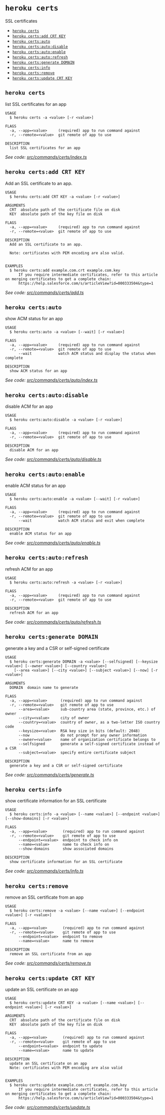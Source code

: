 `heroku certs`
==============

SSL certificates

* [`heroku certs`](#heroku-certs)
* [`heroku certs:add CRT KEY`](#heroku-certsadd-crt-key)
* [`heroku certs:auto`](#heroku-certsauto)
* [`heroku certs:auto:disable`](#heroku-certsautodisable)
* [`heroku certs:auto:enable`](#heroku-certsautoenable)
* [`heroku certs:auto:refresh`](#heroku-certsautorefresh)
* [`heroku certs:generate DOMAIN`](#heroku-certsgenerate-domain)
* [`heroku certs:info`](#heroku-certsinfo)
* [`heroku certs:remove`](#heroku-certsremove)
* [`heroku certs:update CRT KEY`](#heroku-certsupdate-crt-key)

## `heroku certs`

list SSL certificates for an app

```
USAGE
  $ heroku certs -a <value> [-r <value>]

FLAGS
  -a, --app=<value>     (required) app to run command against
  -r, --remote=<value>  git remote of app to use

DESCRIPTION
  list SSL certificates for an app
```

_See code: [src/commands/certs/index.ts](https://github.com/heroku/cli/blob/v10.6.1/packages/cli/src/commands/certs/index.ts)_

## `heroku certs:add CRT KEY`

Add an SSL certificate to an app.

```
USAGE
  $ heroku certs:add CRT KEY -a <value> [-r <value>]

ARGUMENTS
  CRT  absolute path of the certificate file on disk
  KEY  absolute path of the key file on disk

FLAGS
  -a, --app=<value>     (required) app to run command against
  -r, --remote=<value>  git remote of app to use

DESCRIPTION
  Add an SSL certificate to an app.

  Note: certificates with PEM encoding are also valid.


EXAMPLES
  $ heroku certs:add example.com.crt example.com.key
      If you require intermediate certificates, refer to this article on merging certificates to get a complete chain:
      https://help.salesforce.com/s/articleView?id=000333504&type=1
```

_See code: [src/commands/certs/add.ts](https://github.com/heroku/cli/blob/v10.6.1/packages/cli/src/commands/certs/add.ts)_

## `heroku certs:auto`

show ACM status for an app

```
USAGE
  $ heroku certs:auto -a <value> [--wait] [-r <value>]

FLAGS
  -a, --app=<value>     (required) app to run command against
  -r, --remote=<value>  git remote of app to use
      --wait            watch ACM status and display the status when complete

DESCRIPTION
  show ACM status for an app
```

_See code: [src/commands/certs/auto/index.ts](https://github.com/heroku/cli/blob/v10.6.1/packages/cli/src/commands/certs/auto/index.ts)_

## `heroku certs:auto:disable`

disable ACM for an app

```
USAGE
  $ heroku certs:auto:disable -a <value> [-r <value>]

FLAGS
  -a, --app=<value>     (required) app to run command against
  -r, --remote=<value>  git remote of app to use

DESCRIPTION
  disable ACM for an app
```

_See code: [src/commands/certs/auto/disable.ts](https://github.com/heroku/cli/blob/v10.6.1/packages/cli/src/commands/certs/auto/disable.ts)_

## `heroku certs:auto:enable`

enable ACM status for an app

```
USAGE
  $ heroku certs:auto:enable -a <value> [--wait] [-r <value>]

FLAGS
  -a, --app=<value>     (required) app to run command against
  -r, --remote=<value>  git remote of app to use
      --wait            watch ACM status and exit when complete

DESCRIPTION
  enable ACM status for an app
```

_See code: [src/commands/certs/auto/enable.ts](https://github.com/heroku/cli/blob/v10.6.1/packages/cli/src/commands/certs/auto/enable.ts)_

## `heroku certs:auto:refresh`

refresh ACM for an app

```
USAGE
  $ heroku certs:auto:refresh -a <value> [-r <value>]

FLAGS
  -a, --app=<value>     (required) app to run command against
  -r, --remote=<value>  git remote of app to use

DESCRIPTION
  refresh ACM for an app
```

_See code: [src/commands/certs/auto/refresh.ts](https://github.com/heroku/cli/blob/v10.6.1/packages/cli/src/commands/certs/auto/refresh.ts)_

## `heroku certs:generate DOMAIN`

generate a key and a CSR or self-signed certificate

```
USAGE
  $ heroku certs:generate DOMAIN -a <value> [--selfsigned] [--keysize <value>] [--owner <value>] [--country <value>]
    [--area <value>] [--city <value>] [--subject <value>] [--now] [-r <value>]

ARGUMENTS
  DOMAIN  domain name to generate

FLAGS
  -a, --app=<value>      (required) app to run command against
  -r, --remote=<value>   git remote of app to use
      --area=<value>     sub-country area (state, province, etc.) of owner
      --city=<value>     city of owner
      --country=<value>  country of owner, as a two-letter ISO country code
      --keysize=<value>  RSA key size in bits (default: 2048)
      --now              do not prompt for any owner information
      --owner=<value>    name of organization certificate belongs to
      --selfsigned       generate a self-signed certificate instead of a CSR
      --subject=<value>  specify entire certificate subject

DESCRIPTION
  generate a key and a CSR or self-signed certificate
```

_See code: [src/commands/certs/generate.ts](https://github.com/heroku/cli/blob/v10.6.1/packages/cli/src/commands/certs/generate.ts)_

## `heroku certs:info`

show certificate information for an SSL certificate

```
USAGE
  $ heroku certs:info -a <value> [--name <value>] [--endpoint <value>] [--show-domains] [-r <value>]

FLAGS
  -a, --app=<value>       (required) app to run command against
  -r, --remote=<value>    git remote of app to use
      --endpoint=<value>  endpoint to check info on
      --name=<value>      name to check info on
      --show-domains      show associated domains

DESCRIPTION
  show certificate information for an SSL certificate
```

_See code: [src/commands/certs/info.ts](https://github.com/heroku/cli/blob/v10.6.1/packages/cli/src/commands/certs/info.ts)_

## `heroku certs:remove`

remove an SSL certificate from an app

```
USAGE
  $ heroku certs:remove -a <value> [--name <value>] [--endpoint <value>] [-r <value>]

FLAGS
  -a, --app=<value>       (required) app to run command against
  -r, --remote=<value>    git remote of app to use
      --endpoint=<value>  endpoint to remove
      --name=<value>      name to remove

DESCRIPTION
  remove an SSL certificate from an app
```

_See code: [src/commands/certs/remove.ts](https://github.com/heroku/cli/blob/v10.6.1/packages/cli/src/commands/certs/remove.ts)_

## `heroku certs:update CRT KEY`

update an SSL certificate on an app

```
USAGE
  $ heroku certs:update CRT KEY -a <value> [--name <value>] [--endpoint <value>] [-r <value>]

ARGUMENTS
  CRT  absolute path of the certificate file on disk
  KEY  absolute path of the key file on disk

FLAGS
  -a, --app=<value>       (required) app to run command against
  -r, --remote=<value>    git remote of app to use
      --endpoint=<value>  endpoint to update
      --name=<value>      name to update

DESCRIPTION
  update an SSL certificate on an app
  Note: certificates with PEM encoding are also valid


EXAMPLES
  $ heroku certs:update example.com.crt example.com.key
      If you require intermediate certificates, refer to this article on merging certificates to get a complete chain:
      https://help.salesforce.com/s/articleView?id=000333504&type=1
```

_See code: [src/commands/certs/update.ts](https://github.com/heroku/cli/blob/v10.6.1/packages/cli/src/commands/certs/update.ts)_
